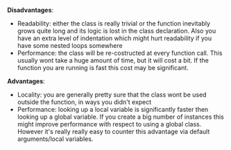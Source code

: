 **Disadvantages**:    
* Readability: either the class is really trivial or the function inevitably grows quite long and its logic is lost in the class declaration. Also you have an extra level of indentation which might hurt readability if you have some nested loops somewhere
* Performance: the class will be re-costructed at every function call. This usually wont take a huge amount of time, but it will cost a bit. If the function you are running is fast this cost may be significant.


**Advantages**:    
* Locality: you are generally pretty sure that the class wont be used outside the function, in ways you didn't expect
* Performance: looking up a local variable is significantly faster then looking up a global variable. If you create a big number of instances this might improve performance with respect to using a global class. However it's really really easy to counter this advantage via default arguments/local variables.
